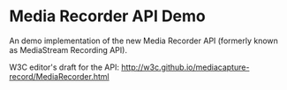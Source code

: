 # Media Recorder API Demo
An demo implementation of the new Media Recorder API (formerly known as MediaStream Recording API).

W3C editor's draft for the API: http://w3c.github.io/mediacapture-record/MediaRecorder.html
